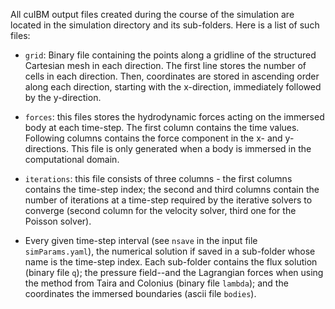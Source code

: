 All cuIBM output files created during the course of the simulation are located in the simulation directory and its sub-folders. Here is a list of such files:

* `grid`: Binary file containing the points along a gridline of the structured Cartesian mesh in each direction. The first line stores the number of cells in each direction. Then, coordinates are stored in ascending order along each direction, starting with the x-direction, immediately followed by the y-direction.

* `forces`: this files stores the hydrodynamic forces acting on the immersed body at each time-step. The first column contains the time values. Following columns contains the force component in the x- and y-directions. This file is only generated when a body is immersed in the computational domain.

* `iterations`: this file consists of three columns - the first columns contains the time-step index; the second and third columns contain the number of iterations at a time-step required by the iterative solvers to converge (second column for the velocity solver, third one for the Poisson solver).

* Every given time-step interval (see `nsave` in the input file `simParams.yaml`), the numerical solution if saved in a sub-folder whose name is the time-step index. Each sub-folder contains the flux solution (binary file `q`); the pressure field--and the Lagrangian forces when using the method from Taira and Colonius (binary file `lambda`); and the coordinates the immersed boundaries (ascii file `bodies`).

